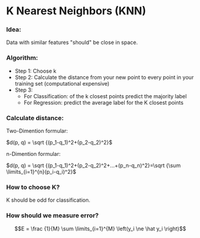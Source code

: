 # K Nearest Neighbors (KNN)

### Idea: 
Data with similar features "should" be close in space.

### Algorithm:
* Step 1: Choose k
* Step 2: Calculate the distance from your new point to every point in your training set (computational expensive)
* Step 3:
    - For Classification: of the k closest points predict the majority label
    - For Regression: predict the average label for the K closest points

### Calculate distance:

Two-Dimention formular:

$d(p, q) = \sqrt {(p_1-q_1)^2+(p_2-q_2)^2}$

n-Dimention formular:

$d(p, q) = \sqrt {(p_1-q_1)^2+(p_2-q_2)^2+...+(p_n-q_n)^2}=\sqrt {\sum \limits_{i=1}^{n}(p_i-q_i)^2}$



### How to choose K?
K should be odd for classification.

### How should we measure error?

$$E = \frac {1}{M} \sum \limits_{i=1}^{M} \left(y_i \ne \hat y_i \right)$$
